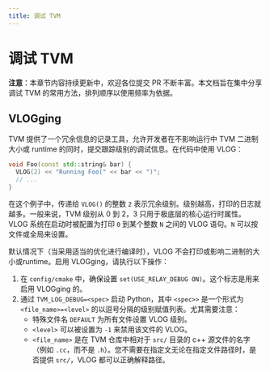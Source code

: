 ```yaml
---
title: 调试 TVM
---
```


# 调试 TVM

**注意**：本章节内容持续更新中，欢迎各位提交 PR 不断丰富。本文档旨在集中分享调试 TVM 的常用方法，排列顺序以使用频率为依据。

## VLOGging

TVM 提供了一个冗余信息的记录工具，允许开发者在不影响运行中 TVM 二进制大小或 runtime 的同时，提交跟踪级别的调试信息。在代码中使用 VLOG：

``` c++
void Foo(const std::string& bar) {
  VLOG(2) << "Running Foo(" << bar << ")";
  // ...
}
```

在这个例子中，传递给 `VLOG()` 的整数 `2` 表示冗余级别。级别越高，打印的日志就越多。一般来说，TVM 级别从 0 到 2，3 只用于极底层的核心运行时属性。VLOG 系统在启动时被配置为打印 `0` 到某个整数 `N` 之间的 VLOG 语句。`N` 可以按文件或全局来设置。

默认情况下（当采用适当的优化进行编译时），VLOG 不会打印或影响二进制的大小或runtime。启用 VLOGging，请执行以下操作：


1. 在 `config/cmake` 中，确保设置 `set(USE_RELAY_DEBUG ON)`。这个标志是用来启用 VLOGging 的。
2. 通过 `TVM_LOG_DEBUG=<spec>` 启动 Python，其中 `<spec>>` 是一个形式为 `<file_name>=<level>` 的以逗号分隔的级别赋值列表。尤其需要注意：
    * 特殊文件名 `DEFAULT` 为所有文件设置 VLOG 级别。
    * `<level>` 可以被设置为 `-1` 来禁用该文件的 VLOG。
    * `<file_name>` 是在 TVM 仓库中相对于 `src/` 目录的 c++ 源文件的名字（例如 `.cc`，而不是 `.h`）。您不需要在指定文无论在指定文件路径时，是否提供 `src/`，VLOG 都可以正确解释路径。


